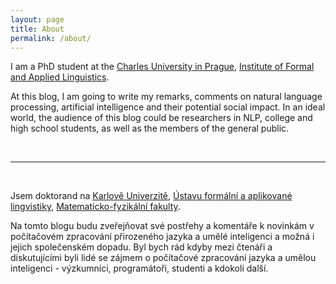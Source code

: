```yaml
---
layout: page
title: About
permalink: /about/
---
```


I am a PhD student at the [Charles University in Prague](http://www.cuni.cz),
[Institute of Formal and Applied Linguistics](http://ufal.cz).

At this blog, I am going to write my remarks, comments on natural language
processing, artificial intelligence and their potential social impact. In an
ideal world, the audience of this blog could be researchers in NLP, college and
high school students, as well as the members of the general public.

<br>

---

<br>

Jsem doktorand na [Karlově Univerzitě](http://www.cuni.cz), [Ústavu formální a
aplikované lingvistiky](http://ufal.cz), [Matematicko-fyzikální
fakulty](http://mff.cuni.cz).

Na tomto blogu budu zveřejňovat své postřehy a komentáře k novinkám v
počítačovém zpracování přirozeného jazyka a umělé inteligenci a možná i jejich
společenském dopadu. Byl bych rád kdyby mezi čtenáři a diskutujícími byli lidé
se zájmem o počítačové zpracování jazyka a umělou inteligenci - výzkumníci,
programátoři, studenti a kdokoli další.

